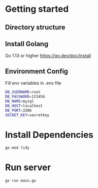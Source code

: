 # Getting started
## Directory structure

## Install Golang
Go 1.13 or higher
https://go.dev/doc/install
## Environment Config
Fill env variables in .env file
```bash
DB_USERNAME=root
DB_PASSWORD=123456
DB_NAME=mysql
DB_HOST=localhost
DB_PORT=3306
SECRET_KEY=secretkey
```
# Install Dependencies
```bash
go mod tidy
```
# Run server
```bash
go run main.go
```

